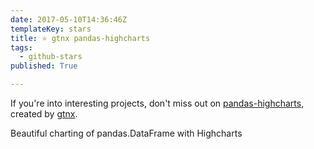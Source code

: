 ```yaml
---
date: 2017-05-10T14:36:46Z
templateKey: stars
title: ⭐ gtnx pandas-highcharts
tags:
  - github-stars
published: True

---
```


If you're into interesting projects, don't miss out on [pandas-highcharts](https://github.com/gtnx/pandas-highcharts), created by [gtnx](https://github.com/gtnx).

Beautiful charting of pandas.DataFrame with Highcharts
